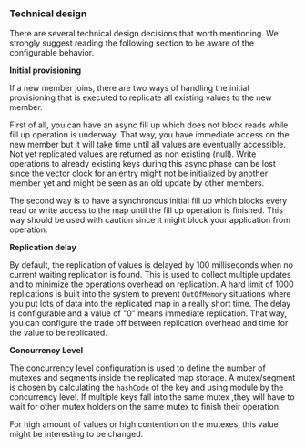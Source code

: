 
### Technical design

There are several technical design decisions that worth mentioning. We strongly suggest reading the following section
to be aware of the configurable behavior.

**Initial provisioning**

If a new member joins, there are two ways of handling the initial provisioning that is executed to replicate all existing
values to the new member.

First of all, you can have an async fill up which does not block reads while fill up operation is underway. That way,
you have immediate access on the new member but it will take time until all values are eventually accessible. Not yet
replicated values are returned as non existing (null).
Write operations to already existing keys during this async phase can be lost since the vector clock for an entry
might not be initialized by another member yet and might be seen as an old update by other members.

The second way is to have a synchronous initial fill up which blocks every read or write access to the map until the
fill up operation is finished. This way should be used with caution since it might block your application from operation.

**Replication delay**

By default, the replication of values is delayed by 100 milliseconds when no current waiting replication is found. This is used
to collect multiple updates and to minimize the operations overhead on replication. A hard limit of 1000 replications
is built into the system to prevent `OutOfMemory` situations where you put lots of data into the replicated map in a really
short time.
The delay is configurable and a value of "0" means immediate replication. That way, you can configure the trade off between
replication overhead and time for the value to be replicated.

**Concurrency Level**

The concurrency level configuration is used to define the number of mutexes and segments inside the replicated map storage.
A mutex/segment is chosen by calculating the `hashCode` of the key and using module by the concurrency level. If multiple
keys fall into the same mutex ,they will have to wait for other mutex holders on the same mutex to finish their operation.

For high amount of values or high contention on the mutexes, this value might be interesting to be changed.
